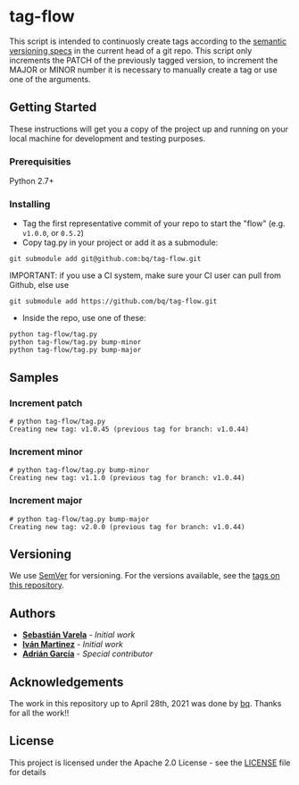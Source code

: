 # tag-flow

This script is intended to continuosly create tags according to the [semantic versioning specs](http://semver.org/) in the current head of a git repo. This script only increments the PATCH of the previously tagged version, to increment the MAJOR or MINOR number it is necessary to manually create a tag or use one of the arguments.

## Getting Started

These instructions will get you a copy of the project up and running on your local machine for development and testing purposes. 

### Prerequisities

Python 2.7+

### Installing

- Tag the first representative commit of your repo to start the "flow" (e.g. `v1.0.0`, or `0.5.2`)
- Copy tag.py in your project or add it as a submodule:
```
git submodule add git@github.com:bq/tag-flow.git
```
IMPORTANT: if you use a CI system, make sure your CI user can pull from Github, else use
```
git submodule add https://github.com/bq/tag-flow.git
```
- Inside the repo, use one of these:
```
python tag-flow/tag.py
python tag-flow/tag.py bump-minor
python tag-flow/tag.py bump-major
```

## Samples

### Increment patch
```
# python tag-flow/tag.py
Creating new tag: v1.0.45 (previous tag for branch: v1.0.44)
```

### Increment minor
```
# python tag-flow/tag.py bump-minor
Creating new tag: v1.1.0 (previous tag for branch: v1.0.44)
```

### Increment major
```
# python tag-flow/tag.py bump-major
Creating new tag: v2.0.0 (previous tag for branch: v1.0.44)
```

## Versioning

We use [SemVer](http://semver.org/) for versioning. For the versions available, see the [tags on this repository](https://github.com/bq/tag-flow/tags). 

## Authors

* **[Sebastián Varela](https://github.com/sebastianvarela)** - *Initial work* 
* **[Iván Martinez](https://github.com/imartinez)** - *Initial work*
* **[Adrián García](https://github.com/adriangl)** - *Special contributor*

## Acknowledgements
The work in this repository up to April 28th, 2021 was done by [bq](https://github.com/bq).
Thanks for all the work!!

## License

This project is licensed under the Apache 2.0 License - see the [LICENSE](LICENSE) file for details
